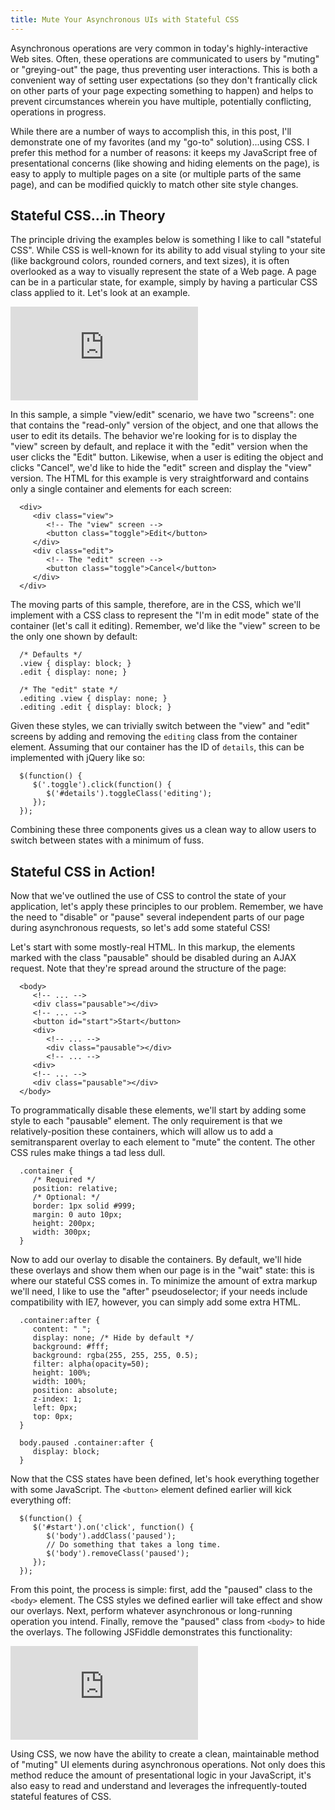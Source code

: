 ```yaml
---
title: Mute Your Asynchronous UIs with Stateful CSS
---
```


Asynchronous operations are very common in today's highly-interactive Web sites. Often, these operations are communicated to users by "muting" or "greying-out" the page, thus preventing user interactions. This is both a convenient way of setting user expectations (so they don't frantically click on other parts of your page expecting something to happen) and helps to prevent circumstances wherein you have multiple, potentially conflicting, operations in progress.

While there are a number of ways to accomplish this, in this post, I'll demonstrate one of my favorites (and my "go-to" solution)...using CSS. I prefer this method for a number of reasons: it keeps my JavaScript free of presentational concerns (like showing and hiding elements on the page), is easy to apply to multiple pages on a site (or multiple parts of the same page), and can be modified quickly to match other site style changes.

## Stateful CSS...in Theory

The principle driving the examples below is something I like to call "stateful CSS". While CSS is well-known for its ability to add visual styling to your site (like background colors, rounded corners, and text sizes), it is often overlooked as a way to visually represent the state of a Web page. A page can be in a particular state, for example, simply by having a particular CSS class applied to it. Let's look at an example.

<iframe src="http://jsfiddle.net/TimGThomas/t6rL6/embedded/result,html,js,css" allowfullscreen="allowfullscreen" frameborder="0">.</iframe>

In this sample, a simple "view/edit" scenario, we have two "screens": one that contains the "read-only" version of the object, and one that allows the user to edit its details. The behavior we're looking for is to display the "view" screen by default, and replace it with the "edit" version when the user clicks the "Edit" button. Likewise, when a user is editing the object and clicks "Cancel", we'd like to hide the "edit" screen and display the "view" version. The HTML for this example is very straightforward and contains only a single container and elements for each screen:

      <div>
         <div class="view">
            <!-- The "view" screen -->
            <button class="toggle">Edit</button>
         </div>
         <div class="edit">
            <!-- The "edit" screen -->
            <button class="toggle">Cancel</button>
         </div>
      </div>

The moving parts of this sample, therefore, are in the CSS, which we'll implement with a CSS class to represent the "I'm in edit mode" state of the container (let's call it editing). Remember, we'd like the "view" screen to be the only one shown by default:

      /* Defaults */
      .view { display: block; }
      .edit { display: none; }

      /* The "edit" state */
      .editing .view { display: none; }
      .editing .edit { display: block; }

Given these styles, we can trivially switch between the "view" and "edit" screens by adding and removing the `editing` class from the container element. Assuming that our container has the ID of `details`, this can be implemented with jQuery like so:

      $(function() {
         $('.toggle').click(function() {
            $('#details').toggleClass('editing');
         });
      });

Combining these three components gives us a clean way to allow users to switch between states with a minimum of fuss.

## Stateful CSS in Action!

Now that we've outlined the use of CSS to control the state of your application, let's apply these principles to our problem. Remember, we have the need to "disable" or "pause" several independent parts of our page during asynchronous requests, so let's add some stateful CSS!

Let's start with some mostly-real HTML. In this markup, the elements marked with the class "pausable" should be disabled during an AJAX request. Note that they're spread around the structure of the page:

      <body>
         <!-- ... -->
         <div class="pausable"></div>
         <!-- ... -->
         <button id="start">Start</button>
         <div>
            <!-- ... -->
            <div class="pausable"></div>
            <!-- ... -->
         <div>
         <!-- ... -->
         <div class="pausable"></div>
      </body>

To programmatically disable these elements, we'll start by adding some style to each "pausable" element. The only requirement is that we relatively-position these containers, which will allow us to add a semitransparent overlay to each element to "mute" the content. The other CSS rules make things a tad less dull.

      .container {
         /* Required */
         position: relative;
         /* Optional: */
         border: 1px solid #999;
         margin: 0 auto 10px;
         height: 200px;
         width: 300px;
      }

Now to add our overlay to disable the containers. By default, we'll hide these overlays and show them when our page is in the "wait" state: this is where our stateful CSS comes in. To minimize the amount of extra markup we'll need, I like to use the "after" pseudoselector; if your needs include compatibility with IE7, however, you can simply add some extra HTML.

      .container:after {
         content: " ";
         display: none; /* Hide by default */
         background: #fff;
         background: rgba(255, 255, 255, 0.5);
         filter: alpha(opacity=50);
         height: 100%;
         width: 100%;
         position: absolute;
         z-index: 1;
         left: 0px;
         top: 0px;
      }

      body.paused .container:after {
         display: block;
      }

Now that the CSS states have been defined, let's hook everything together with some JavaScript. The `<button>` element defined earlier will kick everything off:

      $(function() {
         $('#start').on('click', function() {
            $('body').addClass('paused');
            // Do something that takes a long time.
            $('body').removeClass('paused');
         });
      });

From this point, the process is simple: first, add the "paused" class to the `<body>` element. The CSS styles we defined earlier will take effect and show our overlays. Next, perform whatever asynchronous or long-running operation you intend. Finally, remove the "paused" class from `<body>` to hide the overlays. The following JSFiddle demonstrates this functionality:

<iframe src="http://jsfiddle.net/TimGThomas/76pD8/embedded/result,html,js,css" allowfullscreen="allowfullscreen" frameborder="0">.</iframe>

Using CSS, we now have the ability to create a clean, maintainable method of "muting" UI elements during asynchronous operations. Not only does this method reduce the amount of presentational logic in your JavaScript, it's also easy to read and understand and leverages the infrequently-touted stateful features of CSS.
